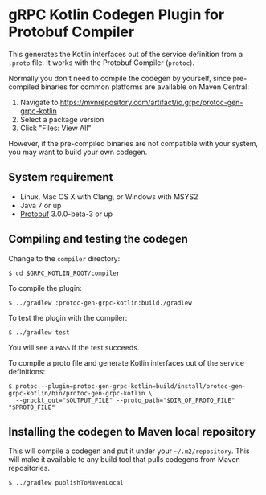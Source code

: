 gRPC Kotlin Codegen Plugin for Protobuf Compiler
==============================================

This generates the Kotlin interfaces out of the service definition from a
`.proto` file. It works with the Protobuf Compiler (`protoc`).

Normally you don't need to compile the codegen by yourself, since pre-compiled
binaries for common platforms are available on Maven Central:

1. Navigate to https://mvnrepository.com/artifact/io.grpc/protoc-gen-grpc-kotlin
2. Select a package version
3. Click "Files: View All"

However, if the pre-compiled binaries are not compatible with your system,
you may want to build your own codegen.

## System requirement

* Linux, Mac OS X with Clang, or Windows with MSYS2
* Java 7 or up
* [Protobuf](https://github.com/google/protobuf) 3.0.0-beta-3 or up

## Compiling and testing the codegen

Change to the `compiler` directory:

```
$ cd $GRPC_KOTLIN_ROOT/compiler
```

To compile the plugin:

```
$ ../gradlew :protoc-gen-grpc-kotlin:build./gradlew
```

To test the plugin with the compiler:

```
$ ../gradlew test
```

You will see a `PASS` if the test succeeds.

To compile a proto file and generate Kotlin interfaces out of the service definitions:

```
$ protoc --plugin=protoc-gen-grpc-kotlin=build/install/protoc-gen-grpc-kotlin/bin/protoc-gen-grpc-kotlin \
  --grpckt_out="$OUTPUT_FILE" --proto_path="$DIR_OF_PROTO_FILE" "$PROTO_FILE"
```

## Installing the codegen to Maven local repository

This will compile a codegen and put it under your `~/.m2/repository`. This
will make it available to any build tool that pulls codegens from Maven
repositories.

```
$ ../gradlew publishToMavenLocal
```
